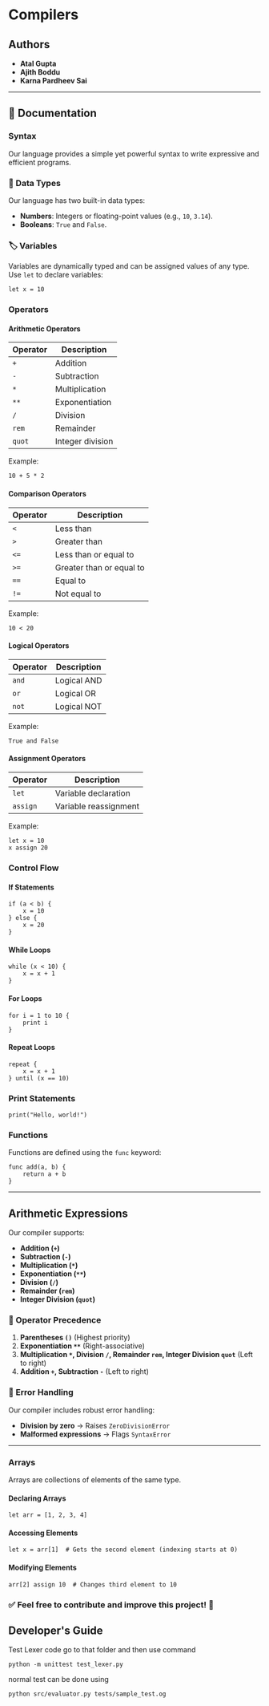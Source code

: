 # Compilers

## Authors
- **Atal Gupta**  
- **Ajith Boddu**  
- **Karna Pardheev Sai**  

---

## 📜 Documentation

###  Syntax
Our language provides a simple yet powerful syntax to write expressive and efficient programs.

### 🧮 Data Types
Our language has two built-in data types:
- **Numbers**: Integers or floating-point values (e.g., `10`, `3.14`).
- **Booleans**: `True` and `False`.

### 🏷️ Variables
Variables are dynamically typed and can be assigned values of any type. Use `let` to declare variables:
```plaintext
let x = 10
```

###  Operators
####  Arithmetic Operators
| Operator | Description |
|----------|------------|
| `+` | Addition |
| `-` | Subtraction |
| `*` | Multiplication |
| `**` | Exponentiation |
| `/` | Division |
| `rem` | Remainder |
| `quot` | Integer division |

Example:
```plaintext
10 + 5 * 2
```

####  Comparison Operators
| Operator | Description |
|----------|------------|
| `<` | Less than |
| `>` | Greater than |
| `<=` | Less than or equal to |
| `>=` | Greater than or equal to |
| `==` | Equal to |
| `!=` | Not equal to |

Example:
```plaintext
10 < 20
```

####  Logical Operators
| Operator | Description |
|----------|------------|
| `and` | Logical AND |
| `or` | Logical OR |
| `not` | Logical NOT |

Example:
```plaintext
True and False
```

####  Assignment Operators
| Operator | Description |
|----------|------------|
| `let` | Variable declaration |
| `assign` | Variable reassignment |

Example:
```plaintext
let x = 10
x assign 20
```

###  Control Flow
#### **If Statements**
```plaintext
if (a < b) {
    x = 10
} else {
    x = 20
}
```

#### **While Loops**
```plaintext
while (x < 10) {
    x = x + 1
}
```

#### **For Loops**
```plaintext
for i = 1 to 10 {
    print i
}
```

#### **Repeat Loops**
```plaintext
repeat {
    x = x + 1
} until (x == 10)
```

### Print Statements
```plaintext
print("Hello, world!")
```

###  Functions
Functions are defined using the `func` keyword:
```plaintext
func add(a, b) {
    return a + b
}
```

---

##  Arithmetic Expressions

Our compiler supports:
- **Addition (`+`)**
- **Subtraction (`-`)**
- **Multiplication (`*`)**
- **Exponentiation (`**`)**
- **Division (`/`)**
- **Remainder (`rem`)**
- **Integer Division (`quot`)**

### 🔢 Operator Precedence
1. **Parentheses `()`** (Highest priority)
2. **Exponentiation `**`** (Right-associative)
3. **Multiplication `*`, Division `/`, Remainder `rem`, Integer Division `quot`** (Left to right)
4. **Addition `+`, Subtraction `-`** (Left to right)

### 🚨 Error Handling
Our compiler includes robust error handling:
- **Division by zero** → Raises `ZeroDivisionError`
- **Malformed expressions** → Flags `SyntaxError`

---

### Arrays
Arrays are collections of elements of the same type.
#### **Declaring Arrays**
```plaintext
let arr = [1, 2, 3, 4]
```
#### **Accessing Elements**
```plaintext
let x = arr[1]  # Gets the second element (indexing starts at 0)
```
#### **Modifying Elements**
```plaintext
arr[2] assign 10  # Changes third element to 10
```


### ✅ **Feel free to contribute and improve this project!** 🚀




## Developer's Guide
Test Lexer code
go to that folder and then use command
```
python -m unittest test_lexer.py

```


normal test can be done using
```
python src/evaluator.py tests/sample_test.og
```

